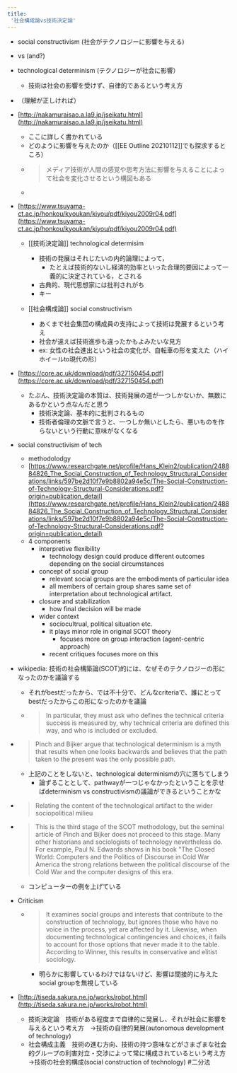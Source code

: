```yaml
---
title:
 '社会構成論vs技術決定論'
---
```


- social constructivism (社会がテクノロジーに影響を与える)
- vs (and?)
- technological determinism (テクノロジーが社会に影響）
    - 技術は社会の影響を受けず、自律的であるという考え方
- （理解が正しければ）



- [http://nakamuraisao.a.la9.jp/jseikatu.html](http://nakamuraisao.a.la9.jp/jseikatu.html)
    - ここに詳しく書かれている
    - どのように影響を与えたのか（[[EE Outline 20210112]]でも探求するところ）
    - > メディア技術が人間の感覚や思考方法に影響を与えることによって社会を変化させるという構図もある
    - >

- [https://www.tsuyama-ct.ac.jp/honkou/kyoukan/kiyou/pdf/kiyou2009r04.pdf](https://www.tsuyama-ct.ac.jp/honkou/kyoukan/kiyou/pdf/kiyou2009r04.pdf)
    - [[技術決定論]] technological determisim
        - 技術の発展はそれじたいの内的論理によって，
            - たとえば技術的ないし経済的効率といった合理的要因によって一義的に決定されている，とされる
        - 古典的、現代思想家には批判されがち
        - キー


    - [[社会構成論]] social constructivism
        - あくまで社会集団の構成員の支持によって技術は発展するという考え
        - 社会が違えば技術進歩も違ったかもよみたいな見方
        - ex: 女性の社会進出という社会の変化が、自転車の形を変えた（ハイホイールto現代の形）
- [https://core.ac.uk/download/pdf/327150454.pdf](https://core.ac.uk/download/pdf/327150454.pdf)
    - たぶん、技術決定論の本質は、技術発展の道が一つしかないか、無数にあるかという点なんだと思う
        - 技術決定論、基本的に批判されるもの
        - 技術者倫理の文脈で言うと、一つしか無いとしたら、悪いものを作らないという行動に意味がなくなる

- social constructivism of tech
    - methodolodgy
    - [https://www.researchgate.net/profile/Hans_Klein2/publication/248884826_The_Social_Construction_of_Technology_Structural_Considerations/links/597be2d10f7e9b8802a94e5c/The-Social-Construction-of-Technology-Structural-Considerations.pdf?origin=publication_detail](https://www.researchgate.net/profile/Hans_Klein2/publication/248884826_The_Social_Construction_of_Technology_Structural_Considerations/links/597be2d10f7e9b8802a94e5c/The-Social-Construction-of-Technology-Structural-Considerations.pdf?origin=publication_detail)
    - 4 components
        - interpretive flexibility
            - technology design could produce different outcomes depending on the social circumstances
        - concept of social group
            - relevant social groups are the embodiments of particular idea
            - all members of certain group shares same set of interpretation about technological artifact.
        - closure and stabilization
            - how final decision will be made
        - wider context
            - sociocultrual, political situation etc.
            - it plays minor role in original SCOT theory
                - focuses more on group interaction (agent-centric approach)
            - recent critiques focuses more on this
- wikipedia: 技術の社会構築論(SCOT)的には、なぜそのテクノロジーの形になったのかを議論する
    - それがbestだったから、では不十分で、どんなcriteriaで、誰にとってbestだったからこの形になったのかを議論
    - > In particular, they must ask who defines the technical criteria success is measured by, why technical criteria are defined this way, and who is included or excluded.
- > Pinch and Bijker argue that technological determinism is a myth that results when one looks backwards and believes that the path taken to the present was the only possible path.
    - 上記のことをしないと、technological determinismの穴に落ちてしまう
        - 論ずることとして、pathwayが一つじゃなかったということを示せばdeterminism vs constructivismの議論ができるということかな

- > Relating the content of the technological artifact to the wider sociopolitical milieu
- >  This is the third stage of the SCOT methodology, but the seminal article of Pinch and Bijker does not proceed to this stage. Many other historians and sociologists of technology nevertheless do. For example, Paul N. Edwards shows in his book "The Closed World: Computers and the Politics of Discourse in Cold War America the strong relations between the political discourse of the Cold War and the computer designs of this era.
    - コンピューターの例を上げている

- Criticism
    - > It examines social groups and interests that contribute to the construction of technology, but ignores those who have no voice in the process, yet are affected by it. Likewise, when documenting technological contingencies and choices, it fails to account for those options that never made it to the table. According to Winner, this results in conservative and elitist sociology.
        - 明らかに影響しているわけではないけど、影響は間接的に与えたsocial groupを無視している

- [http://tiseda.sakura.ne.jp/works/robot.html](http://tiseda.sakura.ne.jp/works/robot.html)
    - 技術決定論　技術がある程度まで自律的に発展し、それが社会に影響を与えるという考え方　→技術の自律的発展(autonomous development of technology)
    - 社会構成主義　技術の進む方向、技術の持つ意味などがさまざまな社会的グループの利害対立・交渉によって常に構成されているという考え方　→技術の社会的構成(social construction of technology)
#二分法
